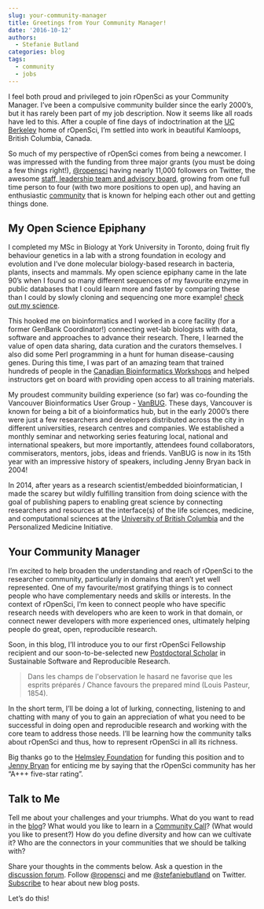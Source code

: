 ```yaml
---
slug: your-community-manager
title: Greetings from Your Community Manager!
date: '2016-10-12'
authors:
  - Stefanie Butland
categories: blog
tags:
  - community
  - jobs
---
```


I feel both proud and privileged to join rOpenSci as your Community Manager. I’ve been a compulsive community builder since the early 2000’s, but it has rarely been part of my job description. Now it seems like all roads have led to this. After a couple of fine days of indoctrination at the [UC Berkeley](https://bids.berkeley.edu/) home of rOpenSci, I’m settled into work in beautiful Kamloops, British Columbia, Canada.

So much of my perspective of rOpenSci comes from being a newcomer. I was impressed with the funding from three major grants (you must be doing a few things right!), [@ropensci](https://twitter.com/rOpenSci) having nearly 11,000 followers on Twitter, the awesome [staff, leadership team and advisory board](/about/#staff), growing from one full time person to four (with two more positions to open up), and having an enthusiastic [community](/community/) that is known for helping each other out and getting things done.

My Open Science Epiphany
-----------------------------------------------------------------

I completed my MSc in Biology at York University in Toronto, doing fruit fly behaviour genetics in a lab with a strong foundation in ecology and evolution and I’ve done molecular biology-based research in bacteria, plants, insects and mammals. My open science epiphany came in the late 90’s when I found so many different sequences of my favourite enzyme in public databases that I could learn more and faster by comparing these than I could by slowly cloning and sequencing one more example! [check out my science](https://scholar.google.ca/citations?user=9HnWx2kAAAAJ).

This hooked me on bioinformatics and I worked in a core facility (for a former GenBank Coordinator!) connecting wet-lab biologists with data, software and approaches to advance their research. There, I learned the value of open data sharing, data curation and the curators themselves. I also did some Perl programming in a hunt for human disease-causing genes. During this time, I was part of an amazing team that trained hundreds of people in the [Canadian Bioinformatics Workshops](https://bioinformatics.ca/) and helped instructors get on board with providing open access to all training materials.

My proudest community building experience (so far) was co-founding the Vancouver Bioinformatics User Group - [VanBUG](http://www.vanbug.org/). These days, Vancouver is known for being a bit of a bioinformatics hub, but in the early 2000’s there were just a few researchers and developers distributed across the city in different universities, research centres and companies. We established a monthly seminar and networking series featuring local, national and international speakers, but more importantly, attendees found collaborators, commiserators, mentors, jobs, ideas and friends. VanBUG is now in its 15th year with an impressive history of speakers, including Jenny Bryan back in 2004!

In 2014, after years as a research scientist/embedded bioinformatician, I made the scarey but wildly fulfilling transition from doing science with the goal of publishing papers to enabling great science by connecting researchers and resources at the interface(s) of the life sciences, medicine, and computational sciences at the [University of British Columbia](http://lsi.ubc.ca/) and the Personalized Medicine Initiative.

Your Community Manager
---------------

I’m excited to help broaden the understanding and reach of rOpenSci to the researcher community, particularly in domains that aren’t yet well represented. One of my favourite/most gratifying things is to connect people who have complementary needs and skills or interests. In the context of rOpenSci, I’m keen to connect people who have specific research needs with developers who are keen to work in that domain, or connect newer developers with more experienced ones, ultimately helping people do great, open, reproducible research.

Soon, in this blog, I’ll introduce you to our first rOpenSci Fellowship recipient and our soon-to-be-selected new [Postdoctoral Scholar](/blog/blog/2016/09/07/postdoc-position) in Sustainable Software and Reproducible Research.

> Dans les champs de l'observation le hasard ne favorise que les esprits préparés / Chance favours the prepared mind (Louis Pasteur, 1854).

In the short term, I’ll be doing a lot of lurking, connecting, listening to and chatting with many of you to gain an appreciation of what you need to be successful in doing open and reproducible research and working with the core team to address those needs. I’ll be learning how the community talks about rOpenSci and thus, how to represent rOpenSci in all its richness.

Big thanks go to the [Helmsley Foundation](/blog/blog/2015/11/19/hemlsley-trust-funding) for funding this position and to [Jenny Bryan](/about/#team) for enticing me by saying that the rOpenSci community has her “A+++ five-star rating”.

Talk to Me
------

Tell me about your challenges and your triumphs. What do you want to read in the [blog](/blog/)? What would you like to learn in a [Community Call](https://github.com/ropensci/commcalls/)? (What would you like to present?) How do you define diversity and how can we cultivate it? Who are the connectors in your communities that we should be talking with?

Share your thoughts in the comments below. Ask a question in the [discussion forum](https://discuss.ropensci.org/). Follow [@ropensci](https://twitter.com/rOpenSci) and me [@stefaniebutland](https://twitter.com/stefaniebutland) on Twitter. [Subscribe](/#subscribe) to hear about new blog posts.

Let’s do this!

